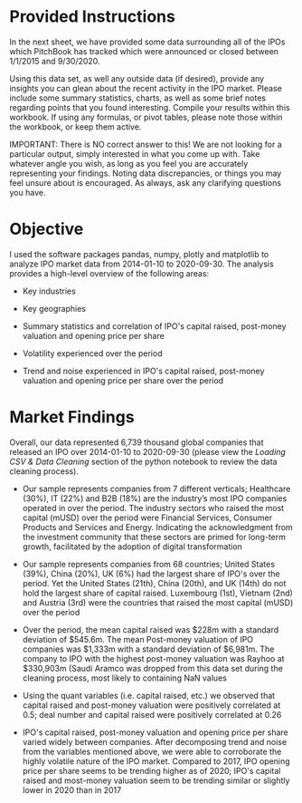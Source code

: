 # Provided Instructions
In the next sheet, we have provided some data surrounding all of the IPOs which PitchBook has tracked which were announced or closed between 1/1/2015 and 9/30/2020.

Using this data set, as well any outside data (if desired), provide any insights you can glean about the recent activity in the IPO market.  Please include some summary statistics, charts, as well as some brief notes regarding points that you found interesting.  Compile your results within this workbook.  If using any formulas, or pivot tables, please note those within the workbook, or keep them active.

IMPORTANT: There is NO correct answer to this!  We are not looking for a particular output, simply interested in what you come up with.  Take whatever angle you wish, as long as you feel you are accurately representing your findings.  Noting data discrepancies, or things you may feel unsure about is encouraged.  As always, ask any clarifying questions you have.

# Objective
I used the software packages pandas, numpy, plotly and matplotlib to analyze IPO market data from 2014-01-10 to 2020-09-30. The analysis provides a high-level overview of the following areas:

* Key industries

* Key geographies

* Summary statistics and correlation of IPO's capital raised, post-money valuation and opening price per share

* Volatility experienced over the period

* Trend and noise experienced in IPO's capital raised, post-money valuation and opening price per share over the period

# Market Findings
Overall, our data represented 6,739 thousand global companies that released an IPO over 2014-01-10 to 2020-09-30 (please view the *Loading CSV & Data Cleaning* section of the python notebook to review the data cleaning process). 

* Our sample represents companies from 7 different verticals; Healthcare (30%), IT (22%) and B2B (18%) are the industry’s most IPO companies operated in over the period. The industry sectors who raised the most capital (mUSD) over the period were Financial Services, Consumer Products and Services and Energy. Indicating the acknowledgment from the investment community that these sectors are primed for long-term growth, facilitated by the adoption of digital transformation

* Our sample represents companies from 68 countries; United States (39%), China (20%), UK (6%) had the largest share of IPO's over the period. Yet the United States (21th), China (20th), and UK (14th) do not hold the largest share of capital raised. Luxembourg (1st), Vietnam (2nd) and Austria (3rd) were the countries that raised the most capital (mUSD) over the period

* Over the period, the mean capital raised was $228m with a standard deviation of $545.6m. The mean Post-money valuation of IPO companies was $1,333m with a standard deviation of $6,981m. The company to IPO with the highest post-money valuation was Rayhoo at $330,903m (Saudi Aramco was dropped from this data set during the cleaning process, most likely to containing NaN values

* Using the quant variables (i.e. capital raised, etc.) we observed that capital raised and post-money valuation were positively correlated at 0.5; deal number and capital raised were positively correlated at 0.26

* IPO's capital raised, post-money valuation and opening price per share varied widely between companies. After decomposing trend and noise from the variables mentioned above, we were able to corroborate the highly volatile nature of the IPO market. Compared to 2017, IPO opening price per share seems to be trending higher as of 2020; IPO's capital raised and most-money valuation seem to be trending similar or slightly lower in 2020 than in 2017





